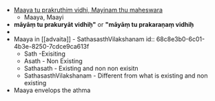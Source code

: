 - [Maaya tu prakruthim vidhi, Mayinam thu maheswara](https://youtu.be/KWbuqC3xVD4?t=6131)
	- Maaya, Maayi
- **māyāṃ tu prakuryāt vidhiḥ"** or **"māyāṃ tu prakaraṇaṃ vidhiḥ**
-
- Maaya in [[advaita]] - SathasasthVilakshanam
  id:: 68c8e3b0-6c01-4b3e-8250-7cdce9ca613f
	- Sath -Exisiting
	- Asath - Non Existing
	- Sathasath - Existing and non non exisitn
	- SathasasthVilakshanam - Different from what is existing and non existing
- Maaya envelops the athma